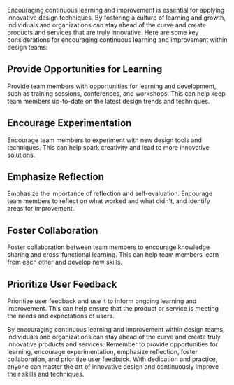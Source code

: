 
Encouraging continuous learning and improvement is essential for applying innovative design techniques. By fostering a culture of learning and growth, individuals and organizations can stay ahead of the curve and create products and services that are truly innovative. Here are some key considerations for encouraging continuous learning and improvement within design teams:

Provide Opportunities for Learning
----------------------------------

Provide team members with opportunities for learning and development, such as training sessions, conferences, and workshops. This can help keep team members up-to-date on the latest design trends and techniques.

Encourage Experimentation
-------------------------

Encourage team members to experiment with new design tools and techniques. This can help spark creativity and lead to more innovative solutions.

Emphasize Reflection
--------------------

Emphasize the importance of reflection and self-evaluation. Encourage team members to reflect on what worked and what didn't, and identify areas for improvement.

Foster Collaboration
--------------------

Foster collaboration between team members to encourage knowledge sharing and cross-functional learning. This can help team members learn from each other and develop new skills.

Prioritize User Feedback
------------------------

Prioritize user feedback and use it to inform ongoing learning and improvement. This can help ensure that the product or service is meeting the needs and expectations of users.

By encouraging continuous learning and improvement within design teams, individuals and organizations can stay ahead of the curve and create truly innovative products and services. Remember to provide opportunities for learning, encourage experimentation, emphasize reflection, foster collaboration, and prioritize user feedback. With dedication and practice, anyone can master the art of innovative design and continuously improve their skills and techniques.
